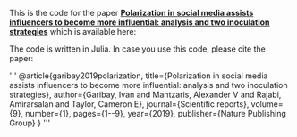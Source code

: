This is the code for the paper [**Polarization in social media assists influencers to become more influential: analysis and two inoculation strategies**](https://www.nature.com/articles/s41598-019-55178-8) which is available here:

The code is written in Julia. In case you use this code, please cite the paper:

'''
@article{garibay2019polarization,
  title={Polarization in social media assists influencers to become more influential: analysis and two inoculation strategies},
  author={Garibay, Ivan and Mantzaris, Alexander V and Rajabi, Amirarsalan and Taylor, Cameron E},
  journal={Scientific reports},
  volume={9},
  number={1},
  pages={1--9},
  year={2019},
  publisher={Nature Publishing Group}
}
'''
